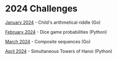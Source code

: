 # 2024 Challenges

[January 2024](01/) - Child's arithmetical riddle (Go)

[February 2024](02/) - Dice game probabilities (Python)

[March 2024](03/) - Composite sequences (Go)

[April 2024](04/) - Simultaneous Towers of Hanoi (Python)